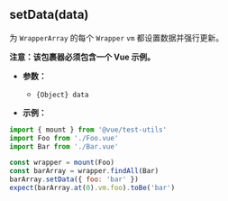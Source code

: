## setData(data)

为 `WrapperArray` 的每个 `Wrapper` `vm` 都设置数据并强行更新。

**注意：该包裹器必须包含一个 Vue 示例。**

- **参数：**
  - `{Object} data`

- **示例：**

```js
import { mount } from '@vue/test-utils'
import Foo from './Foo.vue'
import Bar from './Bar.vue'

const wrapper = mount(Foo)
const barArray = wrapper.findAll(Bar)
barArray.setData({ foo: 'bar' })
expect(barArray.at(0).vm.foo).toBe('bar')
```
